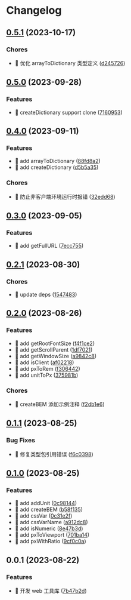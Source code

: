 # Changelog

## [0.5.1](https://github.com/l246804/web-utils/compare/v0.5.0...v0.5.1) (2023-10-17)


### Chores

* 🤖 优化 arrayToDictionary 类型定义 ([d245726](https://github.com/l246804/web-utils/commit/d2457269265b673c26e7f8d9854943a3063cadf6))

## [0.5.0](https://github.com/l246804/web-utils/compare/v0.4.0...v0.5.0) (2023-09-28)


### Features

* 🎸 createDictionary support clone ([7160953](https://github.com/l246804/web-utils/commit/7160953b773bda029f712a95300e881be8ad2f40))

## [0.4.0](https://github.com/l246804/web-utils/compare/v0.3.0...v0.4.0) (2023-09-11)


### Features

* 🎸 add arrayToDictionary ([88fd8a2](https://github.com/l246804/web-utils/commit/88fd8a237786d9ee8879f7ef0844aac8f2af2720))
* 🎸 add createDictionary ([d5b5a35](https://github.com/l246804/web-utils/commit/d5b5a359aaf56f0969b9c63a50e366b4205d4949))


### Chores

* 🤖 防止非客户端环境运行时报错 ([32edd68](https://github.com/l246804/web-utils/commit/32edd687f37a340d4018620322449e34008c2529))

## [0.3.0](https://github.com/l246804/web-utils/compare/v0.2.1...v0.3.0) (2023-09-05)


### Features

* 🎸 add getFullURL ([7ecc755](https://github.com/l246804/web-utils/commit/7ecc755e39b3cded85f048d8684c8359b53dd4d2))

## [0.2.1](https://github.com/l246804/web-utils/compare/v0.2.0...v0.2.1) (2023-08-30)


### Chores

* 🤖 update deps ([1547483](https://github.com/l246804/web-utils/commit/1547483955b19c46b9c42d775f342a2084e75d34))

## [0.2.0](https://github.com/l246804/web-utils/compare/v0.1.1...v0.2.0) (2023-08-26)


### Features

* 🎸 add getRootFontSize ([f4f1ce2](https://github.com/l246804/web-utils/commit/f4f1ce24fc7bc0f45a0dc01b7df3b11692180a34))
* 🎸 add getScrollParent ([1df7021](https://github.com/l246804/web-utils/commit/1df70216a869a46b7dbcefe51cf46fd7ad7f1db6))
* 🎸 add getWindowSize ([a9842c8](https://github.com/l246804/web-utils/commit/a9842c84c2a1afa30cea82c3f97a9a7ef529db01))
* 🎸 add isClient ([af02218](https://github.com/l246804/web-utils/commit/af02218ba49910fbd01d05940fe3db378799ca8d))
* 🎸 add pxToRem ([f306442](https://github.com/l246804/web-utils/commit/f30644259b1217a329946b4ee670270cb0dee493))
* 🎸 add unitToPx ([375981b](https://github.com/l246804/web-utils/commit/375981b20bf35bf59ed6c756280354b16dc77fef))


### Chores

* 🤖 createBEM 添加示例注释 ([f2db1e6](https://github.com/l246804/web-utils/commit/f2db1e698155cec2325d5092b0328a81f70dcc6f))

## [0.1.1](https://github.com/l246804/web-utils/compare/v0.1.0...v0.1.1) (2023-08-25)


### Bug Fixes

* 🐛 修复类型包引用错误 ([f6c0398](https://github.com/l246804/web-utils/commit/f6c03981da7b614c7f48d40b26170e55369c1ef4))

## [0.1.0](https://github.com/l246804/web-utils/compare/v0.0.1...v0.1.0) (2023-08-25)


### Features

* 🎸 add addUnit ([0c98144](https://github.com/l246804/web-utils/commit/0c98144e1cb4f154af20235776ab299989465baa))
* 🎸 add createBEM ([b58f135](https://github.com/l246804/web-utils/commit/b58f13526558c9258d8c2de20a1b715da82a369c))
* 🎸 add cssVar ([0c31e2f](https://github.com/l246804/web-utils/commit/0c31e2fcb262c99295b089f863cc8f526f13edf3))
* 🎸 add cssVarName ([a912dc8](https://github.com/l246804/web-utils/commit/a912dc8a75e2acdf9e76da25f765e5d1abb94383))
* 🎸 add isNumeric ([8e47b3d](https://github.com/l246804/web-utils/commit/8e47b3d005018e575f9f2d0952b96c9dc9edb899))
* 🎸 add pxToViewport ([701ba14](https://github.com/l246804/web-utils/commit/701ba14b57fdfb329df8715bfbca9c651c0f3edb))
* 🎸 add pxWithRatio ([9cf0c0a](https://github.com/l246804/web-utils/commit/9cf0c0a23b3c468cd1fe2147cf1a70eae82bb19c))

## 0.0.1 (2023-08-22)


### Features

* 🎸 开发 web 工具库 ([7b47b2d](https://github.com/l246804/web-utils/commit/7b47b2d384c0fbe0bc78e7b589c98736b615268f))